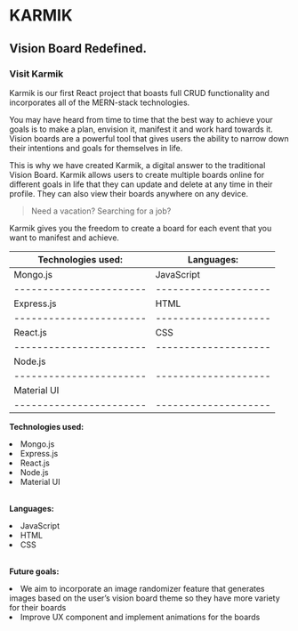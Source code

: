 <h1>KARMIK</h1>
<h2>Vision Board Redefined.</h2>

<h3>Visit Karmik</h3>

Karmik is our first React project that boasts full CRUD functionality and incorporates all of the MERN-stack technologies. 

You may have heard from time to time that the best way to achieve your goals is to make a plan,  envision it, manifest it and work hard towards it. Vision boards are a powerful tool that gives users the ability to narrow down their intentions and goals for themselves in life. 

This is why we have created Karmik, a digital answer to the traditional Vision Board. Karmik allows users to create multiple boards online for different goals in life that they can update and delete at any time in their profile. They can also view their boards anywhere on any device. 

>Need a vacation? 
>Searching for a job? 

Karmik gives you the freedom to create a board for each event that you want to manifest and achieve.  

**Technologies used:** |    **Languages:**
-----------------------|--------------------
       Mongo.js        |     JavaScript    |
-----------------------|--------------------
       Express.js      |        HTML       |
-----------------------|--------------------
       React.js        |         CSS       |
-----------------------|--------------------
       Node.js         |                   |
-----------------------|--------------------
       Material UI     |                   |
-----------------------|--------------------



**Technologies used:**

<li>Mongo.js</li>
<li>Express.js</li>
<li>React.js</li>
<li>Node.js</li>
<li>Material UI</li>
<br />

**Languages:**
<li>JavaScript</li>
<li>HTML</li>
<li>CSS</li>
<br />

**Future goals:**

<li>We aim to incorporate an image randomizer feature that generates images based on the user’s vision board theme so they have more variety for their boards</li>
<li>Improve UX component and implement animations for the boards</li>
